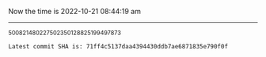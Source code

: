 Now the time is 2022-10-21 08:44:19 am

---

<small>500821480227502350128825199497873</small>

```txt
Latest commit SHA is: 71ff4c5137daa4394430ddb7ae6871835e790f0f
```
